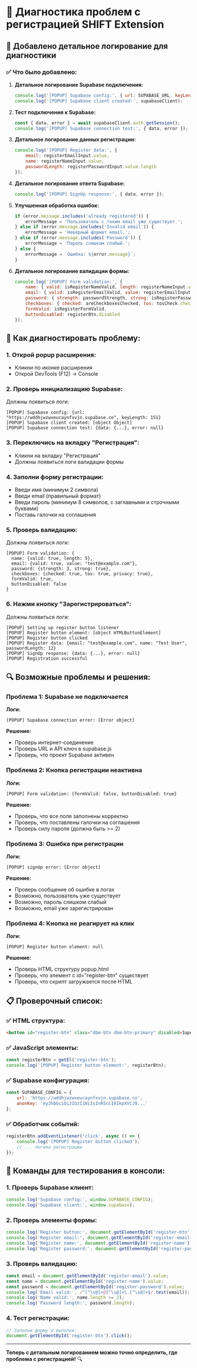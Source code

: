 # 🔧 Диагностика проблем с регистрацией SHIFT Extension

## 🎯 **Добавлено детальное логирование для диагностики**

### **✅ Что было добавлено:**

1. **Детальное логирование Supabase подключения:**
   ```javascript
   console.log('[POPUP] Supabase config:', { url: SUPABASE_URL, keyLength: SUPABASE_ANON_KEY.length });
   console.log('[POPUP] Supabase client created:', supabaseClient);
   ```

2. **Тест подключения к Supabase:**
   ```javascript
   const { data, error } = await supabaseClient.auth.getSession();
   console.log('[POPUP] Supabase connection test:', { data, error });
   ```

3. **Детальное логирование данных регистрации:**
   ```javascript
   console.log('[POPUP] Register data:', {
       email: registerEmailInput.value,
       name: registerNameInput.value,
       passwordLength: registerPasswordInput.value.length
   });
   ```

4. **Детальное логирование ответа Supabase:**
   ```javascript
   console.log('[POPUP] SignUp response:', { data, error });
   ```

5. **Улучшенная обработка ошибок:**
   ```javascript
   if (error.message.includes('already registered')) {
       errorMessage = 'Пользователь с таким email уже существует.';
   } else if (error.message.includes('Invalid email')) {
       errorMessage = 'Неверный формат email.';
   } else if (error.message.includes('Password')) {
       errorMessage = 'Пароль слишком слабый.';
   } else {
       errorMessage = `Ошибка: ${error.message}`;
   }
   ```

6. **Детальное логирование валидации формы:**
   ```javascript
   console.log('[POPUP] Form validation:', {
       name: { valid: isRegisterNameValid, length: registerNameInput.value.length },
       email: { valid: isRegisterEmailValid, value: registerEmailInput.value },
       password: { strength: passwordStrength, strong: isRegisterPasswordStrong },
       checkboxes: { checked: areCheckboxesChecked, tos: tosCheck.checked, privacy: privacyCheck.checked },
       formValid: isRegisterFormValid,
       buttonDisabled: registerBtn.disabled
   });
   ```

## 🧪 **Как диагностировать проблему:**

### **1. Открой popup расширения:**
- Кликни по иконке расширения
- Открой DevTools (F12) → Console

### **2. Проверь инициализацию Supabase:**
Должны появиться логи:
```
[POPUP] Supabase config: {url: "https://wddhjwzwxeucaynfxvjn.supabase.co", keyLength: 151}
[POPUP] Supabase client created: [object Object]
[POPUP] Supabase connection test: {data: {...}, error: null}
```

### **3. Переключись на вкладку "Регистрация":**
- Кликни на вкладку "Регистрация"
- Должны появиться логи валидации формы

### **4. Заполни форму регистрации:**
- Введи имя (минимум 2 символа)
- Введи email (правильный формат)
- Введи пароль (минимум 8 символов, с заглавными и строчными буквами)
- Поставь галочки на соглашения

### **5. Проверь валидацию:**
Должны появиться логи:
```
[POPUP] Form validation: {
  name: {valid: true, length: 5},
  email: {valid: true, value: "test@example.com"},
  password: {strength: 3, strong: true},
  checkboxes: {checked: true, tos: true, privacy: true},
  formValid: true,
  buttonDisabled: false
}
```

### **6. Нажми кнопку "Зарегистрироваться":**
Должны появиться логи:
```
[POPUP] Setting up register button listener
[POPUP] Register button element: [object HTMLButtonElement]
[POPUP] Register button clicked
[POPUP] Register data: {email: "test@example.com", name: "Test User", passwordLength: 12}
[POPUP] SignUp response: {data: {...}, error: null}
[POPUP] Registration successful
```

## 🔍 **Возможные проблемы и решения:**

### **Проблема 1: Supabase не подключается**
**Логи:**
```
[POPUP] Supabase connection error: [Error object]
```

**Решение:**
- Проверь интернет-соединение
- Проверь URL и API ключ в supabase.js
- Проверь, что проект Supabase активен

### **Проблема 2: Кнопка регистрации неактивна**
**Логи:**
```
[POPUP] Form validation: {formValid: false, buttonDisabled: true}
```

**Решение:**
- Проверь, что все поля заполнены корректно
- Проверь, что поставлены галочки на соглашения
- Проверь силу пароля (должна быть >= 2)

### **Проблема 3: Ошибка при регистрации**
**Логи:**
```
[POPUP] signUp error: [Error object]
```

**Решение:**
- Проверь сообщение об ошибке в логах
- Возможно, пользователь уже существует
- Возможно, пароль слишком слабый
- Возможно, email уже зарегистрирован

### **Проблема 4: Кнопка не реагирует на клик**
**Логи:**
```
[POPUP] Register button element: null
```

**Решение:**
- Проверь HTML структуру popup.html
- Проверь, что элемент с id="register-btn" существует
- Проверь, что скрипт загружается после HTML

## 📋 **Проверочный список:**

### **✅ HTML структура:**
```html
<button id="register-btn" class="dbm-btn dbm-btn-primary" disabled>Зарегистрироваться</button>
```

### **✅ JavaScript элементы:**
```javascript
const registerBtn = getEl('register-btn');
console.log('[POPUP] Register button element:', registerBtn);
```

### **✅ Supabase конфигурация:**
```javascript
const SUPABASE_CONFIG = {
    url: 'https://wddhjwzwxeucaynfxvjn.supabase.co',
    anonKey: 'eyJhbGciOiJIUzI1NiIsInR5cCI6IkpXVCJ9...'
};
```

### **✅ Обработчик событий:**
```javascript
registerBtn.addEventListener('click', async () => {
    console.log('[POPUP] Register button clicked');
    // ... логика регистрации
});
```

## 🚀 **Команды для тестирования в консоли:**

### **1. Проверь Supabase клиент:**
```javascript
console.log('Supabase config:', window.SUPABASE_CONFIG);
console.log('Supabase client:', window.supabase);
```

### **2. Проверь элементы формы:**
```javascript
console.log('Register button:', document.getElementById('register-btn'));
console.log('Register email:', document.getElementById('register-email'));
console.log('Register name:', document.getElementById('register-name'));
console.log('Register password:', document.getElementById('register-password'));
```

### **3. Проверь валидацию:**
```javascript
const email = document.getElementById('register-email').value;
const name = document.getElementById('register-name').value;
const password = document.getElementById('register-password').value;
console.log('Email valid:', /^[^\s@]+@[^\s@]+\.[^\s@]+$/.test(email));
console.log('Name valid:', name.length >= 2);
console.log('Password length:', password.length);
```

### **4. Тест регистрации:**
```javascript
// Заполни форму и выполни:
document.getElementById('register-btn').click();
```

---

**Теперь с детальным логированием можно точно определить, где проблема с регистрацией!** 🔍

